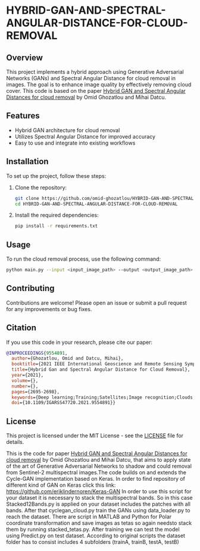 # HYBRID-GAN-AND-SPECTRAL-ANGULAR-DISTANCE-FOR-CLOUD-REMOVAL

## Overview

This project implements a hybrid approach using Generative Adversarial Networks (GANs) and Spectral Angular Distance for cloud removal in images. The goal is to enhance image quality by effectively removing cloud cover. This code is based on the paper [Hybrid GAN and Spectral Angular Distances for cloud removal](https://ieeexplore.ieee.org/abstract/document/9554891) by Omid Ghozatlou and Mihai Datcu.

## Features

- Hybrid GAN architecture for cloud removal
- Utilizes Spectral Angular Distance for improved accuracy
- Easy to use and integrate into existing workflows

## Installation

To set up the project, follow these steps:

1. Clone the repository:

   ```bash
   git clone https://github.com/omid-ghozatlou/HYBRID-GAN-AND-SPECTRAL-ANGULAR-DISTANCE-FOR-CLOUD-REMOVAL.git
   cd HYBRID-GAN-AND-SPECTRAL-ANGULAR-DISTANCE-FOR-CLOUD-REMOVAL
   ```

2. Install the required dependencies:
   ```bash
   pip install -r requirements.txt
   ```

## Usage

To run the cloud removal process, use the following command:

```bash
python main.py --input <input_image_path> --output <output_image_path>
```

## Contributing

Contributions are welcome! Please open an issue or submit a pull request for any improvements or bug fixes.

## Citation

If you use this code in your research, please cite our paper:

```bibtex
@INPROCEEDINGS{9554891,
  author={Ghozatlou, Omid and Datcu, Mihai},
  booktitle={2021 IEEE International Geoscience and Remote Sensing Symposium IGARSS}, 
  title={Hybrid Gan and Spectral Angular Distance for Cloud Removal}, 
  year={2021},
  volume={},
  number={},
  pages={2695-2698},
  keywords={Deep learning;Training;Satellites;Image recognition;Clouds;Lighting;Geoscience and remote sensing;Cloud Removal;Generative Adversarial Networks (GANs);Polar Coordinates;Multispectral Satellite Images},
  doi={10.1109/IGARSS47720.2021.9554891}}
```

## License

This project is licensed under the MIT License - see the [LICENSE](LICENSE) file for details.

This is the code for paper
[Hybrid GAN and Spectral Angular Distances for cloud removal](https://ieeexplore.ieee.org/abstract/document/9554891)
by Omid Ghozatlou and Mihai Datcu, that aims to apply state of the art of Generative Adversarial Networks to shadow and could removal from Sentinel-2 multispectral images.The code builds on and extends the Cycle-GAN implementation based on Keras. In order to find repository of different kind of GAN on Keras click this link: https://github.com/eriklindernoren/Keras-GAN
In order to use this script for your dataset it is necessary to stack the multispectral bands. So in this case Stacked12Bands.py is applied on your dataset includes the patches with all bands. After that cyclegan_cloud.py train the GANs using data_loader.py to reach the dataset.
There are script in MATLAB and Python for Polar coordinate transformation and save images as tetas so again needsto stack them by running stacked_tetas.py.
After training we can test the model using Predict.py on test dataset.
According to original scripts the dataset folder has to consist includes 4 subfolders (trainA, trainB, testA, testB)
